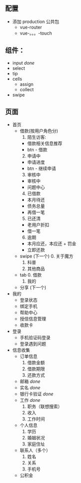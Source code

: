## 配置
- 添加 production 公共包
  * vue-router
  * vue-。。。-touch

## 组件：
- input _done_
- select
- tip
- cells
  - assign
  - collect
- swipe

## 页面
- 首页
  * 借款(按用户角色分)
    1. 陌生访客:
      * 借款相关信息推荐
      * btn - 借款
    2. 申请中
      * 申请进度
      * btn - 继续申请
    3. 审核中
      * 审核中
      * 问题中心
    4. 已借款
      * 本月待还
      * 债务总量
      * 再借一笔
    5. 已还清
      * 老用户折扣
      * 借一笔
    6. 逾期
      * 本月应还，本应还 + 罚金
      * 立即还款
  * swipe (下一个)
    0. 关于魔方
    1. 科普
    2. 其他商品
  * tab
    0. 借款
    1. 我的
  * 分享 (下一个)
- 我的
  * 登录状态
  * 绑定手机
  * 帮助中心
  * 授信信息管理
  * 收款卡
- 登录
  * 手机验证码登录
  * 登录遇到问题
- 信息收集
  * 订单信息
    1. 借款金额
    2. 借款期限
    3. 还款方式
  * 邮箱  _done_
  * 实名 _done_
  * 银行卡验证 _done_
  * 工作 _done_
    1. 职务（联想搜索）
    2. 收入
    3. 工作时间
  * 个人信息
    1. 学历
    2. 婚姻状况
    3. 家庭住址
  * 联系人（多个）
    1. 姓名
    2. 关系
    3. 手机号
  * 公积金
